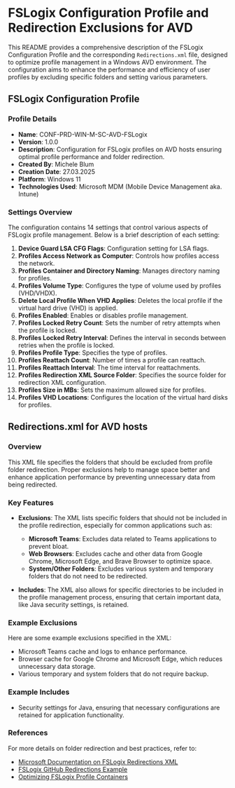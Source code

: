 # FSLogix Configuration Profile and Redirection Exclusions for AVD

This README provides a comprehensive description of the FSLogix Configuration Profile and the corresponding `Redirections.xml` file, designed to optimize profile management in a Windows AVD environment. The configuration aims to enhance the performance and efficiency of user profiles by excluding specific folders and setting various parameters.

## FSLogix Configuration Profile

### Profile Details

-   **Name**: CONF-PRD-WIN-M-SC-AVD-FSLogix
-   **Version**: 1.0.0
-   **Description**: Configuration for FSLogix profiles on AVD hosts ensuring optimal profile performance and folder redirection.
-   **Created By**: Michele Blum
-   **Creation Date**: 27.03.2025
-   **Platform**: Windows 11
-   **Technologies Used**: Microsoft MDM (Mobile Device Management aka. Intune)

### Settings Overview

The configuration contains 14 settings that control various aspects of FSLogix profile management. Below is a brief description of each setting:

1. **Device Guard LSA CFG Flags**: Configuration setting for LSA flags.
2. **Profiles Access Network as Computer**: Controls how profiles access the network.
3. **Profiles Container and Directory Naming**: Manages directory naming for profiles.
4. **Profiles Volume Type**: Configures the type of volume used by profiles (VHD/VHDX).
5. **Delete Local Profile When VHD Applies**: Deletes the local profile if the virtual hard drive (VHD) is applied.
6. **Profiles Enabled**: Enables or disables profile management.
7. **Profiles Locked Retry Count**: Sets the number of retry attempts when the profile is locked.
8. **Profiles Locked Retry Interval**: Defines the interval in seconds between retries when the profile is locked.
9. **Profiles Profile Type**: Specifies the type of profiles.
10. **Profiles Reattach Count**: Number of times a profile can reattach.
11. **Profiles Reattach Interval**: The time interval for reattachments.
12. **Profiles Redirection XML Source Folder**: Specifies the source folder for redirection XML configuration.
13. **Profiles Size in MBs**: Sets the maximum allowed size for profiles.
14. **Profiles VHD Locations**: Configures the location of the virtual hard disks for profiles.


## Redirections.xml for AVD hosts

### Overview

This XML file specifies the folders that should be excluded from profile folder redirection. Proper exclusions help to manage space better and enhance application performance by preventing unnecessary data from being redirected.

### Key Features

-   **Exclusions**: The XML lists specific folders that should not be included in the profile redirection, especially for common applications such as:

    -   **Microsoft Teams**: Excludes data related to Teams applications to prevent bloat.
    -   **Web Browsers**: Excludes cache and other data from Google Chrome, Microsoft Edge, and Brave Browser to optimize space.
    -   **System/Other Folders**: Excludes various system and temporary folders that do not need to be redirected.

-   **Includes**: The XML also allows for specific directories to be included in the profile management process, ensuring that certain important data, like Java security settings, is retained.

### Example Exclusions

Here are some example exclusions specified in the XML:

-   Microsoft Teams cache and logs to enhance performance.
-   Browser cache for Google Chrome and Microsoft Edge, which reduces unnecessary data storage.
-   Various temporary and system folders that do not require backup.

### Example Includes

-   Security settings for Java, ensuring that necessary configurations are retained for application functionality.

### References

For more details on folder redirection and best practices, refer to:

-   [Microsoft Documentation on FSLogix Redirections XML](https://learn.microsoft.com/fslogix/tutorial-redirections-xml)
-   [FSLogix GitHub Redirections Example](https://github.com/JamesKindon/Citrix/blob/master/FSLogix/redirections.xml)
-   [Optimizing FSLogix Profile Containers](https://blog.andreas-schreiner.de/2023/02/14/fslogix-profile-container-content-optimierung/)